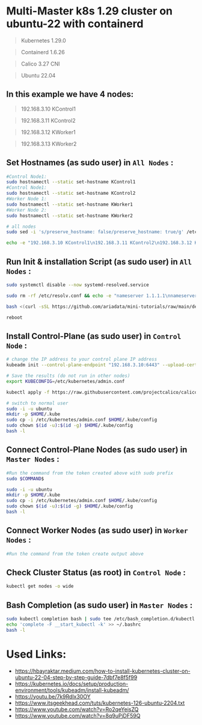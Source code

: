 # Multi-Master k8s 1.29 cluster on ubuntu-22 with containerd

> Kubernetes 1.29.0

> Containerd 1.6.26

> Calico 3.27 CNI

>Ubuntu 22.04

## In this example we have 4 nodes:

> 192.168.3.10 KControl1

> 192.168.3.11 KControl2

> 192.168.3.12 KWorker1

> 192.168.3.13 KWorker2

## Set Hostnames (as sudo user) in `All Nodes` :
```bash
#Control Node1:
sudo hostnamectl --static set-hostname KControl1
#Control Node1:
sudo hostnamectl --static set-hostname KControl2
#Worker Node 1:
sudo hostnamectl --static set-hostname KWorker1
#Worker Node 2:
sudo hostnamectl --static set-hostname KWorker2

# all nodes
sudo sed -i 's/preserve_hostname: false/preserve_hostname: true/g' /etc/cloud/cloud.cfg

echo -e "192.168.3.10 KControl1\n192.168.3.11 KControl2\n192.168.3.12 KWorker1\n192.168.3.13 KWorker2" | sudo tee -a /etc/hosts
```

## Run Init & installation Script (as sudo user) in `All Nodes` :
```bash
sudo systemctl disable --now systemd-resolved.service

sudo rm -rf /etc/resolv.conf && echo -e "nameserver 1.1.1.1\nnameserver 8.8.4.4\n" | sudo tee /etc/resolv.conf

bash <(curl -sSL https://github.com/ariadata/mini-tutorials/raw/main/devops/kubernetes/1.29/k8s-ubuntu-22.sh)

reboot
```

## Install Control-Plane (as sudo user) in `Control Node` :
```bash
# change the IP address to your control plane IP address
kubeadm init --control-plane-endpoint "192.168.3.10:6443" --upload-certs --kubernetes-version 1.29.0 --pod-network-cidr=10.10.0.0/16

# Save the results (do not run in other nodes)
export KUBECONFIG=/etc/kubernetes/admin.conf

kubectl apply -f https://raw.githubusercontent.com/projectcalico/calico/v3.27.0/manifests/calico.yaml

# switch to normal user
sudo -i -u ubuntu
mkdir -p $HOME/.kube
sudo cp -i /etc/kubernetes/admin.conf $HOME/.kube/config
sudo chown $(id -u):$(id -g) $HOME/.kube/config
bash -l
```
## Connect Control-Plane Nodes (as sudo user) in `Master Nodes` :
```bash
#Run the command from the token created above with sudo prefix
sudo $COMMAND$

sudo -i -u ubuntu
mkdir -p $HOME/.kube
sudo cp -i /etc/kubernetes/admin.conf $HOME/.kube/config
sudo chown $(id -u):$(id -g) $HOME/.kube/config
bash -l
```

## Connect Worker Nodes (as sudo user) in `Worker Nodes` :
```bash
#Run the command from the token create output above
```

## Check Cluster Status (as root) in `Control Node` :
```bash
kubectl get nodes -o wide
```

## Bash Completion (as sudo user) in `Master Nodes` :
```bash
sudo kubectl completion bash | sudo tee /etc/bash_completion.d/kubectl > /dev/null
echo 'complete -F __start_kubectl -k' >> ~/.bashrc
bash -l
```


# Used Links:
- https://hbayraktar.medium.com/how-to-install-kubernetes-cluster-on-ubuntu-22-04-step-by-step-guide-7dbf7e8f5f99
- https://kubernetes.io/docs/setup/production-environment/tools/kubeadm/install-kubeadm/
- https://youtu.be/7k9Rdlx30OY
- https://www.itsgeekhead.com/tuts/kubernetes-126-ubuntu-2204.txt
- https://www.youtube.com/watch?v=Ro2qeYeisZQ
- https://www.youtube.com/watch?v=8q9uPjDF59Q
